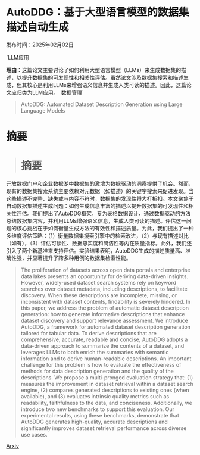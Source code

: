 # AutoDDG：基于大型语言模型的数据集描述自动生成

发布时间：2025年02月02日

`LLM应用

**理由**：这篇论文主要讨论了如何利用大型语言模型（LLMs）来生成数据集的描述，以提升数据集的可发现性和相关性评估。虽然论文涉及数据集搜索和描述生成，但其核心是利用LLMs来增强语义信息并生成人类可读的描述。因此，这篇论文应归类为LLM应用。` `数据管理`

> AutoDDG: Automated Dataset Description Generation using Large Language Models

# 摘要

> # 摘要
开放数据门户和企业数据湖中数据集的激增为数据驱动的洞察提供了机会。然而，现有的数据集搜索系统主要依赖对元数据（如描述）的关键字搜索来促进发现。当这些描述不完整、缺失或与内容不符时，数据集的发现性将大打折扣。本文聚焦于自动数据集描述生成问题：如何生成信息丰富的描述以提升数据集的可发现性和相关性评估。我们提出了AutoDDG框架，专为表格数据设计，通过数据驱动的方法总结数据集内容，并利用LLMs增强语义信息，生成人类可读的描述。评估这一问题的核心挑战在于如何衡量生成方法的有效性和描述质量。为此，我们提出了一种多维度评估策略：（1）衡量数据集搜索引擎中的检索改进，（2）与现有描述对比（如有），（3）评估可读性、数据忠实度和简洁性等内在质量指标。此外，我们还引入了两个新基准来支持评估。实验结果表明，AutoDDG生成的描述质量高、准确性强，并显著提升了跨多种用例的数据集检索性能。

> The proliferation of datasets across open data portals and enterprise data lakes presents an opportunity for deriving data-driven insights. However, widely-used dataset search systems rely on keyword searches over dataset metadata, including descriptions, to facilitate discovery. When these descriptions are incomplete, missing, or inconsistent with dataset contents, findability is severely hindered. In this paper, we address the problem of automatic dataset description generation: how to generate informative descriptions that enhance dataset discovery and support relevance assessment. We introduce AutoDDG, a framework for automated dataset description generation tailored for tabular data. To derive descriptions that are comprehensive, accurate, readable and concise, AutoDDG adopts a data-driven approach to summarize the contents of a dataset, and leverages LLMs to both enrich the summaries with semantic information and to derive human-readable descriptions. An important challenge for this problem is how to evaluate the effectiveness of methods for data description generation and the quality of the descriptions. We propose a multi-pronged evaluation strategy that: (1) measures the improvement in dataset retrieval within a dataset search engine, (2) compares generated descriptions to existing ones (when available), and (3) evaluates intrinsic quality metrics such as readability, faithfulness to the data, and conciseness. Additionally, we introduce two new benchmarks to support this evaluation. Our experimental results, using these benchmarks, demonstrate that AutoDDG generates high-quality, accurate descriptions and significantly improves dataset retrieval performance across diverse use cases.

[Arxiv](https://arxiv.org/abs/2502.01050)